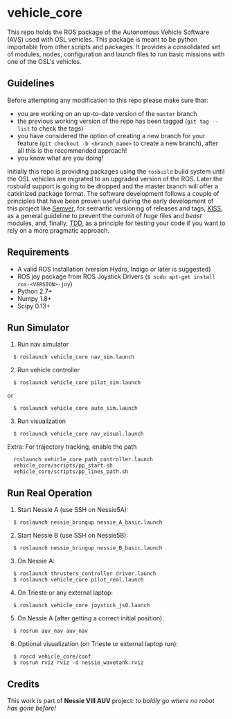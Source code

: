 vehicle_core
============

This repo holds the ROS package of the Autonomous Vehicle Software (AVS) used with OSL vehicles. This package is
meant to be python importable from other scripts and packages. It provides a consolidated set of modules, nodes,
configuration and launch files to run basic missions with one of the OSL's vehicles.

Guidelines
----------

Before attempting any modification to this repo please make sure thar:
  - you are working on an up-to-date version of the `master` branch
  - the previous working version of the repo has been tagged (`git tag --list` to check the tags)
  - you have considered the option of creating a new branch for your feature (`git checkout -b <branch_name>` to create a new branch), after all this is the recommended approach!
  - you know what are you doing!
  
Initially this repo is providing packages using the `rosbuild` build system until the OSL vehicles are migrated to an
 upgraded version of the ROS. Later the rosbuild support is going to be dropped and the master branch will offer a
 catkinized package format. The software development follows a couple of principles that have been proven useful
 during the early development of this project like [Semver][semver], for semantic versioning of releases and tags,
 [KISS][kiss], as a general guideline to prevent the commit of _huge_ files and _beast_ modules, and, finally,
 [TDD][tdd], as a principle for testing your code if you want to rely on a more pragmatic approach.

Requirements
------------
  - A valid ROS installation (version Hydro, Indigo or later is suggested)
  - ROS joy package from ROS Joystick Drivers (`$ sudo apt-get install ros-<VERSION>-joy`)
  - Python 2.7+
  - Numpy 1.8+
  - Scipy 0.13+

Run Simulator
---
1) Run nav simulator
  ```
    $ roslaunch vehicle_core nav_sim.launch
  ```

2) Run vehicle controller
  ```
    $ roslaunch vehicle_core pilot_sim.launch
  ```
   or
  ```
    $ roslaunch vehicle_core auto_sim.launch
  ```

3) Run visualization
  ```
    $ roslaunch vehicle_core nav_visual.launch
  ```

Extra: For trajectory tracking, enable the path
  ```
    roslaunch vehicle_core path_controller.launch
    vehicle_core/scripts/pp_start.sh
    vehicle_core/scripts/pp_lines_path.sh
  ```
  
Run Real Operation
---
1) Start Nessie A (use SSH on Nessie5A):
  ```
    $ roslaunch nessie_bringup nessie_A_basic.launch
  ```
  
2) Start Nessie B (use SSH on Nessie5B):
  ```
    $ roslaunch nessie_bringup nessie_B_basic.launch
  ```
  
3) On Nessie A:
  ```
    $ roslaunch thrusters_controller driver.launch
    $ roslaunch vehicle_core pilot_real.launch
  ```
  
4) On Trieste or any external laptop:
  ```
    $ roslaunch vehicle_core joystick_js0.launch
  ```
  
5) On Nessie A (after getting a correct initial position):
  ```
    $ rosrun auv_nav auv_nav
  ```

6) Optional visualization (on Trieste or external laptop run):
  ```
    $ roscd vehicle_core/conf
    $ rosrun rviz rviz -d nessie_wavetank.rviz
  ```

Credits
-------

This work is part of **Nessie VIII AUV** project: *to boldly go where no robot has gone before!*


[semver]: http://semver.org/
[kiss]: http://en.wikipedia.org/wiki/KISS_principle
[tdd]: http://en.wikipedia.org/wiki/Test-driven_development
[solid]: http://en.wikipedia.org/wiki/SOLID_(object-oriented_design)
